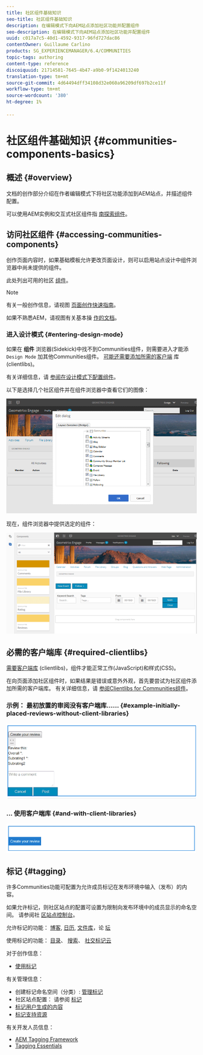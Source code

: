```yaml
---
title: 社区组件基础知识
seo-title: 社区组件基础知识
description: 在编辑模式下向AEM站点添加社区功能并配置组件
seo-description: 在编辑模式下向AEM站点添加社区功能并配置组件
uuid: c017a7c5-40d1-4592-9317-96fd727dac86
contentOwner: Guillaume Carlino
products: SG_EXPERIENCEMANAGER/6.4/COMMUNITIES
topic-tags: authoring
content-type: reference
discoiquuid: 21714581-7645-4b47-a9b0-9f1424013240
translation-type: tm+mt
source-git-commit: 4d64494dff34108d32e060a96209df697b2ce11f
workflow-type: tm+mt
source-wordcount: '380'
ht-degree: 1%

---
```



# 社区组件基础知识 {#communities-components-basics}

## 概述 {#overview}

文档的创作部分介绍在作者编辑模式下将社区功能添加到AEM站点，并描述组件配置。

可以使用AEM实例和交互式社区组件指 [南探索组件](components-guide.md)。

## 访问社区组件 {#accessing-communities-components}

创作页面内容时，如果基础模板允许更改页面设计，则可以启用站点设计中组件浏览器中尚未提供的组件。

此处列出可用的社区 [组件](author-communities.md#available-communities-components)。

>[!NOTE]
>
>有关一般创作信息，请视图 [页面创作快速指南](../../help/sites-authoring/qg-page-authoring.md)。
>
>如果不熟悉AEM，请视图有关基本操 [作的文档](../../help/sites-authoring/basic-handling.md)。

### 进入设计模式 {#entering-design-mode}

如果在 **组件** 浏览器(Sidekick)中找不到Communities组件，则需要进入才能添 `Design Mode` 加其他Communities组件。 [可能还需要添加所需的客户端](#required-clientlibs) 库(clientlibs)。

有关详细信息，请 [参阅在设计模式下配置组件](../../help/sites-authoring/default-components-designmode.md)。

以下是选择几个社区组件并在组件浏览器中查看它们的图像：

![chlimage_1-424](assets/chlimage_1-424.png)

现在，组件浏览器中提供选定的组件：

![chlimage_1-425](assets/chlimage_1-425.png)

## 必需的客户端库 {#required-clientlibs}

[需要客户端库](../../help/sites-developing/clientlibs.md) (clientlibs)，组件才能正常工作(JavaScript)和样式(CSS)。

在向页面添加社区组件时，如果结果是错误或意外外观，首先要尝试为社区组件添加所需的客户端库。 有关详细信息，请 [参阅Clientlibs for Communities组件](clientlibs.md)。

### 示例： 最初放置的审阅没有客户端库…… {#example-initially-placed-reviews-without-client-libraries}

![chlimage_1-426](assets/chlimage_1-426.png)

### ... 使用客户端库 {#and-with-client-libraries}

![chlimage_1-427](assets/chlimage_1-427.png)

## 标记 {#tagging}

许多Communities功能可配置为允许成员标记在发布环境中输入（发布）的内容。

如果允许标记，则社区站点的配置可设置为限制向发布环境中的成员显示的命名空间。 请参阅社 [区站点控制台](sites-console.md#tagging)。

允许标记的功能： [博客](blog-feature.md), [日历](calendar.md), [文件库](file-library.md)，论 [坛](forum.md)

使用标记的功能： [目录](catalog.md)、 [搜索](search.md)、 [社交标记云](tagcloud.md)

对于创作信息：

* [使用标记](../../help/sites-authoring/tags.md)

有关管理信息：

* 创建标记命名空间（分类）: [管理标记](../../help/sites-administering/tags.md)
* 社区站点配置： 请参阅 [标记](sites-console.md#tagging)
* [标记用户生成的内容](../../help/sites-authoring/tags.md)
* [标记支持资源](tag-resources.md)

有关开发人员信息：

* [AEM Tagging Framework](../../help/sites-developing/framework.md)
* [Tagging Essentials](tag.md)

